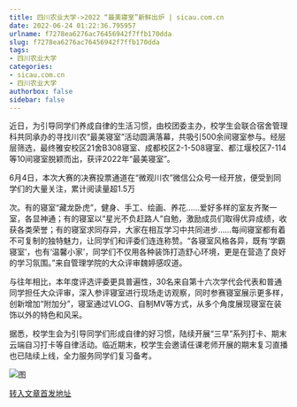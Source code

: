 ```yaml
---
title: 四川农业大学->2022 “最美寝室”新鲜出炉 | sicau.com.cn
date: 2022-06-24 01:22:36.795957
urlname: f7278ea6276ac76456942f7ffb170dda
slug: f7278ea6276ac76456942f7ffb170dda
tags: 
- 四川农业大学
categories:
- sicau.com.cn
- 四川农业大学
authorbox: false
sidebar: false
---
```

近日，为引导同学们养成自律的生活习惯，由校团委主办，校学生会联合宿舍管理科共同承办的寻找川农“最美寝室”活动圆满落幕，共吸引500余间寝室参与。经层层筛选，最终雅安校区21舍B308寝室、成都校区2-1-508寝室、都江堰校区7-114等10间寝室脱颖而出，获评2022年“最美寝室”。

6月4日，本次大赛的决赛投票通道在“微观川农”微信公众号一经开放，便受到同学们的大量关注，累计阅读量超1.5万
<!--more-->
次。有的寝室“藏龙卧虎”，健身、手工、绘画、养花……爱好多样的室友齐聚一室，各显神通；有的寝室以“星光不负赶路人”自勉，激励成员们取得优异成绩，收获各类荣誉；有的寝室求同存异，大家在相互学习中共同进步……每间寝室都有着不可复制的独特魅力，让同学们和评委们连连称赞。“各寝室风格各异，既有‘学霸寝室’，也有‘温馨小家’，同学们不仅用各种装饰打造舒心环境，更是在营造了良好的学习氛围。”来自管理学院的大众评审魏婷感叹道。

与往年相比，本年度评选评委更具普遍性，30名来自第十六次学代会代表和普通同学担任大众评审，深入参评寝室进行现场走访观察，同时参赛寝室展示更多样，创新增加“附加分”，寝室通过VLOG、自制MV等方式，从多个角度展现寝室在装饰以外的特色和风采。

据悉，校学生会为引导同学们形成自律的好习惯，陆续开展“三早”系列打卡、期末云端自习打卡等自律活动。临近期末，校学生会邀请任课老师开展的期末复习直播也已陆续上线，全力服务同学们复习备考。

![图](https://news.sicau.edu.cn/__local/B/F6/14/2B501703CC4E6CFEB71D0FDADB6_7866C431_889C8.png)

[转入文章首发地址](https://news.sicau.edu.cn/info/1078/68523.htm)